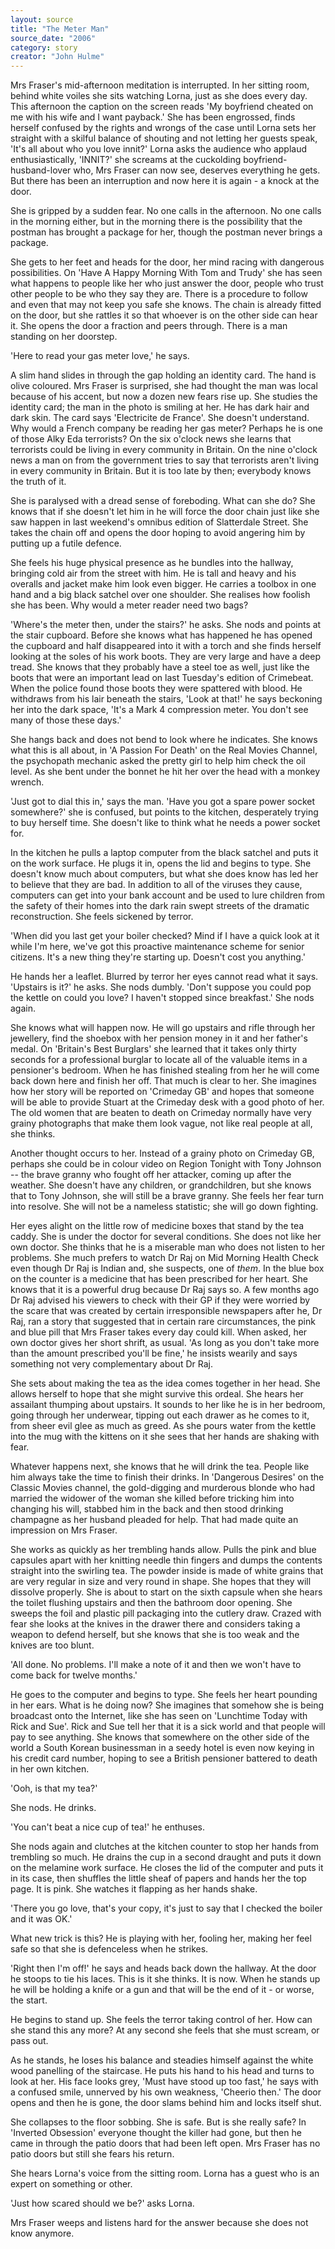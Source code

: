 ```yaml
---
layout: source
title: "The Meter Man"
source_date: "2006"
category: story
creator: "John Hulme"
---
```



  Mrs Fraser's mid-afternoon meditation is interrupted. In her
  sitting room, behind white voiles she sits watching Lorna, just
  as she does every day. This afternoon the caption on the screen
  reads 'My boyfriend cheated on me with his wife and I want
  payback.' She has been engrossed, finds herself confused by the
  rights and wrongs of the case until Lorna sets her straight with
  a skilful balance of shouting and not letting her guests speak,
  'It's all about who you love innit?' Lorna asks the audience
  who applaud enthusiastically, 'INNIT?' she screams at the
  cuckolding boyfriend-husband-lover who, Mrs Fraser can now see,
  deserves everything he gets. But there has been an interruption
  and now here it is again - a knock at the door.

  She is gripped by a sudden fear. No one calls in the afternoon.
  No one calls in the morning either, but in the morning there is
  the possibility that the postman has brought a package for her,
  though the postman never brings a package.

  She gets to her feet and heads for the door, her mind racing
  with dangerous possibilities. On 'Have A Happy Morning With Tom
  and Trudy' she has seen what happens to people like her who just
  answer the door, people who trust other people to be who they
  say they are. There is a procedure to follow and even that may
  not keep you safe she knows. The chain is already fitted on the
  door, but she rattles it so that whoever is on the other side
  can hear it. She opens the door a fraction and peers through.
  There is a man standing on her doorstep.

  'Here to read your gas meter love,' he says.

  A slim hand slides in through the gap holding an identity card.
  The hand is olive coloured. Mrs Fraser is surprised, she had
  thought the man was local because of his accent, but now a
  dozen new fears rise up. She studies the identity card; the man
  in the photo is smiling at her. He has dark hair and dark skin.
  The card says 'Electricite de France'. She doesn't understand.
  Why would a French company be reading her gas meter? Perhaps he
  is one of those Alky Eda terrorists? On the six o'clock news she
  learns that terrorists could be living in every community in
  Britain. On the nine o'clock news a man on from the government
  tries to say that terrorists aren't living in every community
  in Britain. But it is too late by then; everybody knows the
  truth of it.

  She is paralysed with a dread sense of foreboding. What can she
  do? She knows that if she doesn't let him in he will force the
  door chain just like she saw happen in last weekend's omnibus
  edition of Slatterdale Street. She takes the chain off and
  opens the door hoping to avoid angering him by putting up a
  futile defence.

  She feels his huge physical presence as he bundles into the
  hallway, bringing cold air from the street with him. He is tall
  and heavy and his overalls and jacket make him look even bigger.
  He carries a toolbox in one hand and a big black satchel over
  one shoulder. She realises how foolish she has been. Why would
  a meter reader need two bags?

  'Where's the meter then, under the stairs?' he asks. She nods
  and points at the stair cupboard. Before she knows what has
  happened he has opened the cupboard and half disappeared into
  it with a torch and she finds herself looking at the soles of
  his work boots. They are very large and have a deep tread. She
  knows that they probably have a steel toe as well, just like
  the boots that were an important lead on last Tuesday's edition
  of Crimebeat. When the police found those boots they were
  spattered with blood. He withdraws from his lair beneath the
  stairs, 'Look at that!' he says beckoning her into the dark
  space, 'It's a Mark 4 compression meter. You don't see many of
  those these days.'

  She hangs back and does not bend to look where he indicates. She
  knows what this is all about, in 'A Passion For Death' on the
  Real Movies Channel, the psychopath mechanic asked the pretty
  girl to help him check the oil level. As she bent under the
  bonnet he hit her over the head with a monkey wrench.

  'Just got to dial this in,' says the man. 'Have you got a
  spare power socket somewhere?' she is confused, but points to
  the kitchen, desperately trying to buy herself time. She
  doesn't like to think what he needs a power socket for.

  In the kitchen he pulls a laptop computer from the black satchel
  and puts it on the work surface. He plugs it in, opens the lid
  and begins to type. She doesn't know much about computers, but
  what she does know has led her to believe that they are bad. 
  In addition to all of the viruses they
  cause, computers can get into your bank account and be used to
  lure children from the safety of their homes into the dark rain
  swept streets of the dramatic reconstruction. She feels sickened
  by terror.

  'When did you last get your boiler checked? Mind if I have a
  quick look at it while I'm here, we've got this proactive
  maintenance scheme for senior citizens. It's a new thing
  they're starting up. Doesn't cost you anything.'

  He hands her a leaflet. Blurred by terror her eyes cannot read
  what it says. 'Upstairs is it?' he asks. She nods dumbly.
  'Don't suppose you could pop the kettle on could you love?
  I haven't stopped since breakfast.' She nods again.

  She knows what will happen now. He will go upstairs and rifle
  through her jewellery, find the shoebox with her pension money
  in it and her father's medal. On 'Britain's Best Burglars' she
  learned that it takes only thirty seconds for a professional
  burglar to locate all of the valuable items in a pensioner's
  bedroom. When he has finished stealing from her he will come
  back down here and finish her off. That much is clear to her.
  She imagines how her story will be reported on 'Crimeday GB'
  and hopes that someone will be able to provide Stuart at the
  Crimeday desk with a good photo of her. The old women that are
  beaten to death on Crimeday normally have very grainy
  photographs that make them look vague, not like real people at
  all, she thinks.

  Another thought occurs to her. Instead of a grainy photo on
  Crimeday GB, perhaps she could be in colour video on Region
  Tonight with Tony Johnson -- the brave granny who fought off her
  attacker, coming up after the weather. She doesn't have any
  children, or grandchildren, but she knows that to Tony Johnson,
  she will still be a brave granny. She feels her fear turn into
  resolve. She will not be a nameless statistic; she will go down
  fighting.

  Her eyes alight on the little row of medicine boxes that stand
  by the tea caddy. She is under the doctor for several
  conditions. She does not like her own doctor. She thinks that
  he is a miserable man who does not listen to her problems. She
  much prefers to watch Dr Raj on Mid Morning Health Check even
  though Dr Raj is Indian and, she suspects, one of _them_. In the
  blue box on the counter is a medicine that has been prescribed
  for her heart. She knows that it is a powerful drug because Dr
  Raj says so. A few months ago Dr Raj advised his viewers to
  check with their GP if they were worried by the scare that was
  created by certain irresponsible newspapers after he, Dr Raj,
  ran a story that suggested that in certain rare circumstances,
  the pink and blue pill that Mrs Fraser takes every day could
  kill. When asked, her own doctor gives her short shrift, as
  usual. 'As long as you don't take more than the amount
  prescribed you'll be fine,' he insists wearily and says
  something not very complementary about Dr Raj.

  She sets about making the tea as the idea comes together in her
  head. She allows herself to hope that she might survive this
  ordeal. She hears her assailant thumping about upstairs. It
  sounds to her like he is in her bedroom, going through her
  underwear, tipping out each drawer as he comes to it, from
  sheer evil glee as much as greed. As she pours water from the
  kettle into the mug with the kittens on it she sees that her
  hands are shaking with fear.

  Whatever happens next, she knows that he will drink the tea.
  People like him always take the time to finish their drinks. In
  'Dangerous Desires' on the Classic Movies channel, the
  gold-digging and murderous blonde who had married the widower
  of the woman she killed before tricking him into changing his
  will, stabbed him in the back and then stood drinking champagne
  as her husband pleaded for help. That had made quite an
  impression on Mrs Fraser.

  She works as quickly as her trembling hands allow. Pulls the
  pink and blue capsules apart with her knitting needle thin
  fingers and dumps the contents straight into the swirling tea.
  The powder inside is made of white grains that are very regular
  in size and very round in shape. She hopes that they will
  dissolve properly. She is about to start on the sixth capsule
  when she hears the toilet flushing upstairs and then the
  bathroom door opening. She sweeps the foil and plastic pill
  packaging into the cutlery draw. Crazed with fear she looks at
  the knives in the drawer there and considers taking a weapon to
  defend herself, but she knows that she is too weak and the
  knives are too blunt.

  'All done. No problems. I'll make a note of it and then we
  won't have to come back for twelve months.'

  He goes to the computer and begins to type. She feels her heart
  pounding in her ears. What is he doing now? She imagines that
  somehow she is being broadcast onto the Internet, like she has
  seen on 'Lunchtime Today with Rick and Sue'. Rick and Sue tell
  her that it is a sick world and that people will pay to see
  anything. She knows that somewhere on the other side of the
  world a South Korean businessman in a seedy hotel is even now
  keying in his credit card number, hoping to see a British
  pensioner battered to death in her own kitchen.

  'Ooh, is that my tea?'

  She nods. He drinks.

  'You can't beat a nice cup of tea!' he enthuses.

  She nods again and clutches at the kitchen counter to stop her
  hands from trembling so much. He drains the cup in a second
  draught and puts it down on the melamine work surface. He
  closes the lid of the computer and puts it in its case, then
  shuffles the little sheaf of papers and hands her the top page.
  It is pink. She watches it flapping as her hands shake.

  'There you go love, that's your copy, it's just to say that I
  checked the boiler and it was OK.'

  What new trick is this? He is playing with her, fooling her,
  making her feel safe so that she is defenceless when he
  strikes.

  'Right then I'm off!' he says and heads back down the hallway.
  At the door he stoops to tie his laces. This is it she thinks.
  It is now. When he stands up he will be holding a knife or a
  gun and that will be the end of it - or worse, the start.

  He begins to stand up. She feels the terror taking control of
  her. How can she stand this any more? At any second she feels
  that she must scream, or pass out.

  As he stands, he loses his balance and steadies himself against
  the white wood panelling of the staircase. He puts his hand to
  his head and turns to look at her. His face looks grey, 'Must
  have stood up too fast,' he says with a confused smile,
  unnerved by his own weakness, 'Cheerio then.' The door opens
  and then he is gone, the door slams behind him and locks itself
  shut.

  She collapses to the floor sobbing. She is safe. But is she
  really safe? In 'Inverted Obsession' everyone thought the
  killer had gone, but then he came in through the patio doors
  that had been left open. Mrs Fraser has no patio doors but
  still she fears his return.

  She hears Lorna's voice from the sitting room. Lorna has a guest
  who is an expert on something or other.

  'Just how scared should we be?' asks Lorna.

  Mrs Fraser weeps and listens hard for the answer because she
  does not know anymore.
